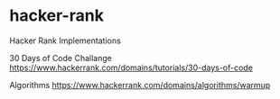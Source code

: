 # hacker-rank
Hacker Rank Implementations

30 Days of Code Challange
https://www.hackerrank.com/domains/tutorials/30-days-of-code

Algorithms
https://www.hackerrank.com/domains/algorithms/warmup